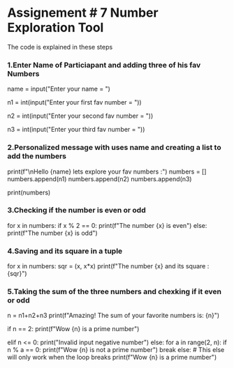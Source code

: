# Assignement # 7 Number Exploration Tool

The code is explained in these steps

### 1.Enter Name of Particiapant and adding three of his fav Numbers


name = input("Enter your name = ")  

n1 = int(input("Enter your first fav number = "))  

n2 = int(input("Enter your second fav number = "))  

n3 = int(input("Enter your third fav number = "))

### 2.Personalized message with uses name and creating a list to add the numbers

print(f"\nHello {name} lets explore your fav numbers :")
numbers = []
numbers.append(n1)
numbers.append(n2)
numbers.append(n3)

print(numbers)

### 3.Checking if the number is even or odd

for x in numbers:
    if x % 2 == 0:
        print(f"The number {x} is even")
    else:
        print(f"The number {x} is odd")  
### 4.Saving and its square in a tuple

for x in numbers:
    sqr = (x, x*x)
    print(f"The number {x} and its square : {sqr}")
### 5.Taking the sum of the three numbers and chexking if it even or odd
n = n1+n2+n3
print(f"Amazing! The sum of your favorite numbers is: {n}")

if n == 2:
    print(f"Wow {n} is a prime number")

elif n <= 0:
    print("Invalid input negative number")
else:
    for a in range(2, n):
        if n % a == 0:
            print(f"Wow {n} is not a prime number")
            break
    else:  # This else will only work when the loop breaks
        print(f"Wow {n} is a prime number")
